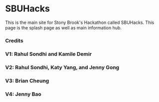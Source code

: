 # SBUHacks
This is the main site for Stony Brook's Hackathon called SBUHacks. This page is the splash page as well as main information hub.

### Credits
### V1: Rahul Sondhi and Kamile Demir
### V2: Rahul Sondhi, Katy Yang, and Jenny Gong
### V3: Brian Cheung
### V4: Jenny Bao
